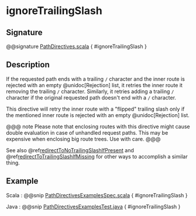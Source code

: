 # ignoreTrailingSlash

## Signature

@@signature [PathDirectives.scala]($akka-http$/akka-http/src/main/scala/akka/http/scaladsl/server/directives/PathDirectives.scala) { #ignoreTrailingSlash }

## Description

If the requested path ends with a trailing `/` character and the inner route is rejected with an empty @unidoc[Rejection] list, 
it retries the inner route it removing the trailing `/` character. Similarly, it retries adding a trailing `/` character if the original requested path doesn't end with a `/` character. 

This directive will retry the inner route with a "flipped" trailing slash only if the mentioned inner route is rejected
with an empty @unidoc[Rejection] list.

@@@ note
Please note that enclosing routes with this directive might cause double evaluation in case of unhandled request paths. 
This may be expensive when enclosing big route trees. Use with care.
@@@

See also @ref[redirectToNoTrailingSlashIfPresent](redirectToNoTrailingSlashIfPresent.md) and @ref[redirectToTrailingSlashIfMissing](redirectToTrailingSlashIfMissing.md) for other ways to accomplish a similar thing. 

## Example

Scala
:  @@snip [PathDirectivesExamplesSpec.scala]($test$/scala/docs/http/scaladsl/server/directives/PathDirectivesExamplesSpec.scala) { #ignoreTrailingSlash }

Java
:  @@snip [PathDirectivesExamplesTest.java]($test$/java/docs/http/javadsl/server/directives/PathDirectivesExamplesTest.java) { #ignoreTrailingSlash }

